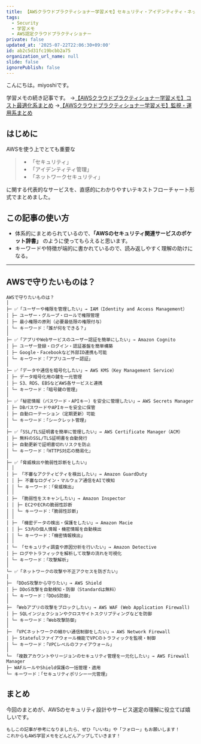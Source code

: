 ```yaml
---
title: 【AWSクラウドプラクティショナー学習メモ】セキュリティ・アイデンティティ・ネットワークセキュリティ系サービスまとめ
tags:
  - Security
  - 学習メモ
  - AWS認定クラウドプラクティショナー
private: false
updated_at: '2025-07-22T22:06:30+09:00'
id: ab2c5d31fc19bcbb2a75
organization_url_name: null
slide: false
ignorePublish: false
---
```

こんにちは。miyoshiです。

学習メモの続き記事です。
→[【AWSクラウドプラクティショナー学習メモ】コスト最適化系まとめ](https://qiita.com/takumarider/items/dc8f49623ebd0ef7ae95)
→[【AWSクラウドプラクティショナー学習メモ】監視・運用系まとめ](https://qiita.com/takumarider/items/c0aeebcd076a641179cc)

## はじめに
AWSを使う上でとても重要な
>- 「セキュリティ」
>- 「アイデンティティ管理」
>- 「ネットワークセキュリティ」

に関する代表的なサービスを、直感的にわかりやすいテキストフローチャート形式でまとめました。

## この記事の使い方
- 体系的にまとめられているので、**「AWSのセキュリティ関連サービスのポケット辞書」** のように使ってもらえると思います。
- キーワードや特徴が端的に書かれているので、読み返しやすく理解の助けになる。


---

## AWSで守りたいものは？
```
AWSで守りたいものは？
│
├─ ✅「ユーザーや権限を管理したい」→ IAM（Identity and Access Management）
│ ├─ ユーザー・グループ・ロールで権限管理
│ ├─ 最小権限の原則（必要最低限の権限付与）
│ └─ キーワード：「誰が何をできる？」
│
├─ ✅「アプリやWebサービスのユーザー認証を簡単にしたい」→ Amazon Cognito
│ ├─ ユーザー登録・ログイン・認証基盤を簡単構築
│ ├─ Google・Facebookなど外部ID連携も可能
│ └─ キーワード：「アプリユーザー認証」
│
├─ ✅「データや通信を暗号化したい」→ AWS KMS（Key Management Service）
│ ├─ データ暗号化用の鍵を一元管理
│ ├─ S3、RDS、EBSなどAWS各サービスと連携
│ └─ キーワード：「暗号鍵の管理」
│
├─ ✅「秘密情報（パスワード・APIキー）を安全に管理したい」→ AWS Secrets Manager
│ ├─ DBパスワードやAPIキーを安全に保管
│ ├─ 自動ローテーション（定期更新）可能
│ └─ キーワード：「シークレット管理」
│
├─ ✅「SSL/TLS証明書を簡単に管理したい」→ AWS Certificate Manager（ACM）
│ ├─ 無料のSSL/TLS証明書を自動発行
│ ├─ 自動更新で証明書切れリスクを防止
│ └─ キーワード：「HTTPS対応の簡易化」
│
├─ ✅「脅威検出や脆弱性診断をしたい」
│ │
│ ├─ 「不審なアクティビティを検出したい」→ Amazon GuardDuty
│ │ ├─ 不審なログイン・マルウェア通信をAIで検知
│ │ └─ キーワード：「脅威検出」
│ │
│ ├─ 「脆弱性をスキャンしたい」→ Amazon Inspector
│ │ ├─ EC2やECRの脆弱性診断
│ │ └─ キーワード：「脆弱性診断」
│ │
│ ├─ 「機密データの検出・保護をしたい」→ Amazon Macie
│ │ ├─ S3内の個人情報・機密情報を自動検出
│ │ └─ キーワード：「機密情報検出」
│ │
│ └─ 「セキュリティ調査や原因分析を行いたい」→ Amazon Detective
│ ├─ ログやトラフィックを解析して攻撃の流れを可視化
│ └─ キーワード：「攻撃解析」
│
└─ ✅「ネットワークの攻撃や不正アクセスを防ぎたい」
│
├─ 「DDoS攻撃から守りたい」→ AWS Shield
│ ├─ DDoS攻撃を自動検知・防御（Standardは無料）
│ └─ キーワード：「DDoS防御」
│
├─ 「Webアプリの攻撃をブロックしたい」→ AWS WAF (Web Application Firewall)
│ ├─ SQLインジェクションやクロスサイトスクリプティングなどを防御
│ └─ キーワード：「Web攻撃防御」
│
├─ 「VPCネットワークの細かい通信制御をしたい」→ AWS Network Firewall
│ ├─ Statefulファイアウォール機能でVPCのトラフィックを監視・制御
│ └─ キーワード：「VPCレベルのファイアウォール」
│
└─ 「複数アカウントやリージョンのセキュリティ管理を一元化したい」→ AWS Firewall Manager
├─ WAFルールやShield保護の一括管理・適用
└─ キーワード：「セキュリティポリシー一元管理」
```


## まとめ

今回のまとめが、AWSのセキュリティ設計やサービス選定の理解に役立てば嬉しいです。
```
もしこの記事が参考になりましたら、ぜひ「いいね」や「フォロー」もお願いします！  
これからもAWS学習メモをどんどんアップしていきます！
```

